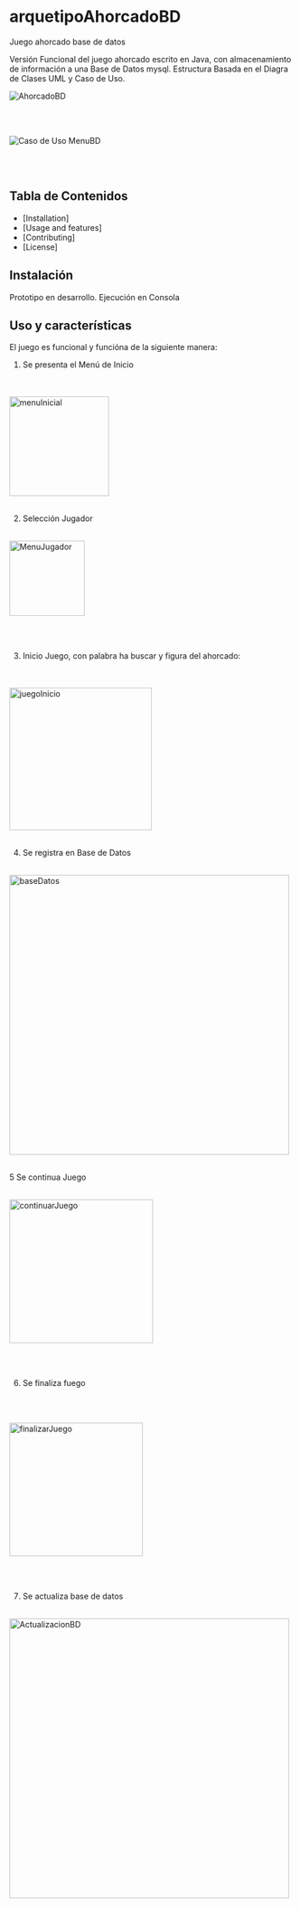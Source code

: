 # arquetipoAhorcadoBD
 Juego ahorcado base de datos
 
 Versión Funcional del juego ahorcado escrito en Java, con almacenamiento de 
información  a una Base de Datos mysql.
Estructura Basada en el Diagra de Clases UML y Caso de Uso.

![AhorcadoBD](https://user-images.githubusercontent.com/108556884/235373105-0fb04e45-72fd-4f74-aea0-6ea5982a47a5.png)

<br>
<br>


![Caso de Uso MenuBD](https://user-images.githubusercontent.com/108556884/235373189-862c5b5d-95b5-491a-8634-d435ea9f0973.png)


<br>
<br>

## Tabla de Contenidos

- [Installation]
- [Usage and features]
- [Contributing]
- [License]

## Instalación
Prototipo en desarrollo. Ejecución en Consola

## Uso y características

El juego es funcional y funcióna de la siguiente manera:

1. Se presenta el Menú de Inicio

<br>
<br>

<img width="176" alt="menuInicial" src="https://user-images.githubusercontent.com/108556884/235374814-546520b4-3877-4aed-8105-843fe1cb5eea.png">


<br>
<br>

2. Selección Jugador
<br><br>

<img width="133" alt="MenuJugador" src="https://user-images.githubusercontent.com/108556884/235374937-49dd6b5a-c9ea-4baa-82ef-6fe707b45a4a.png">

<br><br>

3. Inicio Juego, con palabra ha buscar y figura del ahorcado:

<br>
<br>

<img width="252" alt="juegoInicio" src="https://user-images.githubusercontent.com/108556884/235375243-208b5666-43cc-4ef9-b258-bb39734b4c79.png">

<br>
<br>

4. Se registra en Base de Datos
<br><br>

<img width="495" alt="baseDatos" src="https://user-images.githubusercontent.com/108556884/235375458-7eb3c25e-1f9d-4764-b21d-0991dde21121.png">


<br>
<br>

5 Se continua Juego
<br><br>

<img width="254" alt="continuarJuego" src="https://user-images.githubusercontent.com/108556884/235375641-4f4711d0-082d-4201-ae38-56b358f17ac3.png">

<br><br>

6. Se finaliza fuego

<br><br>

<img width="236" alt="finalizarJuego" src="https://user-images.githubusercontent.com/108556884/235375789-df558253-726a-4ea5-bad1-d36a917dcfa4.png">


<br><br>

7. Se actualiza base de datos
<br><br>

<img width="495" alt="ActualizacionBD" src="https://user-images.githubusercontent.com/108556884/235375905-ae7347e8-0b8b-4613-93c4-71a5adcd11eb.png">















